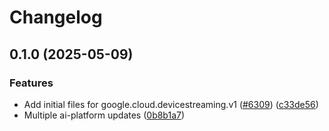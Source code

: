 # Changelog

## 0.1.0 (2025-05-09)


### Features

* Add initial files for google.cloud.devicestreaming.v1 ([#6309](https://github.com/googleapis/google-cloud-node/issues/6309)) ([c33de56](https://github.com/googleapis/google-cloud-node/commit/c33de56c0c797598a48a8e0ee07b625de1b082b3))
* Multiple ai-platform updates ([0b8b1a7](https://github.com/googleapis/google-cloud-node/commit/0b8b1a75f33bdf94000321d239834b9b10757862))
